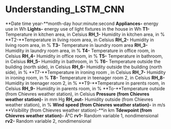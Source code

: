 # Understanding_LSTM_CNN

**Date time year-**month-day hour:minute:second
**Appliances-** energy use in Wh
**Lights-** energy use of light fixtures in the house in Wh
**T1-** Temperature in kitchen area, in Celsius
**RH_1-** Humidity in kitchen area, in %
**T2-**Temperature in living room area, in Celsius
**RH_2-** Humidity in living room area, in %
**T3-** Temperature in laundry room area
**RH_3-** Humidity in laundry room area, in %
**T4-** Temperature in office room, in Celsius
**RH_4-** Humidity in office room, in %
**T5-** Temperature in bathroom, in Celsius
**RH_5-** Humidity in bathroom, in %
**T6-** Temperature outside the building (north side), in Celsius
**RH_6-** Humidity outside the building (north side), in %
**T7-**Temperature in ironing room , in Celsius
**RH_7-** Humidity in ironing room, in %
**T8-** Temperature in teenager room 2, in Celsius
**RH_8-** Humidity in teenager room 2, in %
**T9-**Temperature in parents room, in Celsius
**RH_9-** Humidity in parents room, in %
**To-**Temperature outside (from Chievres weather station), in Celsius
**Pressure (from Chievres weather station)-** in mm Hg
**RH_out-** Humidity outside (from Chievres weather station), in %
**Wind speed (from Chievres weather station)-** in m/s
**Visibility (from Chievres weather station)-**in km
**Tdewpoint (from Chievres weather station)-** Â°C
**rv1-** Random variable 1, nondimensional
**rv2-** Random variable 2, nondimensional